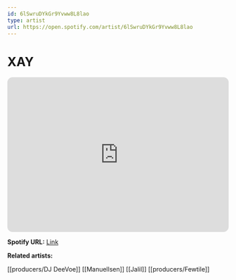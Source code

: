 ```yaml
---
id: 6lSwruDYkGr9Yvww8L8lao
type: artist
url: https://open.spotify.com/artist/6lSwruDYkGr9Yvww8L8lao
---
```

# XAY

<iframe style="border-radius:12px" src="https://open.spotify.com/embed/artist/6lSwruDYkGr9Yvww8L8lao" width="100%" height="352" frameBorder="0" allowfullscreen="" allow="autoplay; clipboard-write; encrypted-media; fullscreen; picture-in-picture" loading="lazy"></iframe>

**Spotify URL:** [Link](https://open.spotify.com/artist/6lSwruDYkGr9Yvww8L8lao)

**Related artists:**

[[producers/DJ DeeVoe]]
[[Manuellsen]]
[[Jalil]]
[[producers/Fewtile]]
